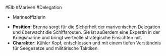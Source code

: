#Elb #Mariven #Delegation 
 - Marineoffizierin
* **Position:** Brenna sorgt für die Sicherheit der marivenischen Delegation und überwacht die Schiffsrouten. Sie ist außerdem eine Expertin in der Kriegsmarine und bringt wertvolle strategische Einsichten mit.
* **Charakter:** Kühler Kopf, entschlossen und mit einem tiefen Verständnis für Seegesetze und militärische Taktiken.